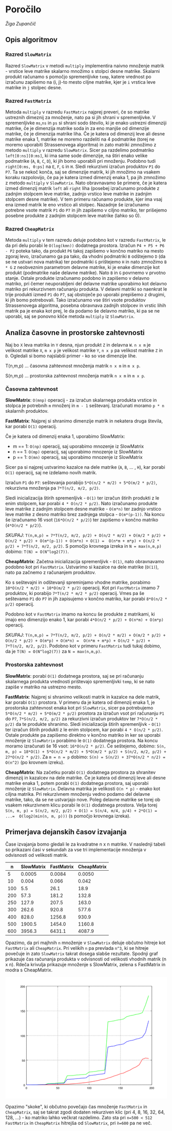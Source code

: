 # Poročilo
*Žiga Zupančič*

## Opis algoritmov
### Razred `SlowMatrix`

Razred `SlowMatrix` v metodi `multiply` implementira naivno množenje matrik - vrstice leve matrike skalarno množimo 
s stolpci desne matrike. Skalarni produkt računamo s pomočjo spremenljivke `temp`, katere vrednost po izračunu 
zapišemo na (i, j)-to mesto ciljne matrike, kjer je `i` vrstica leve matrike in `j` stolpec desne.

### Razred `FastMatrix`

Metoda `multiply` v razredu `FastMatrix` najprej preveri, če so matrike ustreznih dimeznij za množenje, nato pa si
jih shrani v spremenljivke. V spremenljivke `ms`,`ns` in `ps` si shrani sodo število, ki je enako ustrezni dimenziji 
matrike, če je dimenzija matrike soda in za eno manjše od dimenzije matrike, če je dimenzija matrike liha. Če je katera od dimenzij leve ali
 desne matrike enaka 1, matrike ne moremo razdeliti na 4 podmatrike (torej ne moremo uporabiti Strassenovega algoritma) 
in zato matriki zmnožimo z metodo `multiply` v razredu `SlowMatrix`. Sicer pa razdelimo podmatriko `left[0:ns][0:ms]`, 
ki ima same sode dimenzije, na štiri enako velike podmatrike (`A`, `B`, `C`, `D`), ki jih bomo uporabili pri množenju. 
Podobno tudi `right[0:ms, 0:ps]` na `E`, `F`, `G` in `H`. Sledi rekurzivni izračun produktov `P1` do `P7`.
Ta se nekoč konča, saj se dimenzije matrik, ki jih množimo na vsakem koraku razpolovijo, če pa je katera izmed dimenzij
enaka 1, pa jih zmnožimo z metodo `multiply` v `SlowMatrix`. Nato obravnavamo še primere, če je katera izmed dimenzij 
matrik `left` ali `right` liha (posebej izračunamo produkte z zadnjim stolpcem leve matrike, zadnjo vrstico leve 
matrike in zadnjim stolpcem desne matrike). V tem primeru računamo produkte, kjer ima vsaj ena izmed matrik le eno 
vrstico ali stolpec. Nazadnje še izračunamo potrebne vsote matrik `P1` do `P7` in jih zapišemo v ciljno matriko, ter
prišejemo posebne produkte z zadnjim stolpcem leve matrike (lahko so 0).

### Razred `CheapMatrix`

Metoda `multiply` v tem razredu deluje podobno kot v razredu `FastMatrix`, le da pri delu porabi le `O(log(kmn))` 
dodatnega prostora. Izračun `P4 + P5 + P6 - P2` poteka tako, da produkt `P6` takoj zapišemo v končno matriko na mesto 
zgoraj levo, izračunamo ga pa tako, da vhodni podmatriki `B` odštejemo `D` (da se ne ustvari nova matrika) ter 
podmatriki `G` prištejemo `H` in nato zmnožimo `B * G` z neobveznim parametrom delavne matrike, ki je enake 
dimenzije kot produkt (podmatrike naše delavne matrike). Nato `B` in `G` povrnemo v prvotno stanje.
Ostale produkte izračunamo podobno in zapišemo v delavno matriko, pri čemer neuporabljeni del delavne matrike uporabimo 
kot delavno matriko pri rekurzivnem računanju produkta. V delavni matriki so naenkrat le trije produkti izmed `P1` do 
`P7`, saj obstoječe po uporabi prepišemo z drugimi, ki jih bomo potrebovali. Tako izračunamo vse štiri vsote produktov 
Strassenovega algoritma, posebna obravnava zadnjih stolpcev in vrstic lihih matrik pa je enaka kot prej, le da podamo 
še delavno matriko, ki pa se ne uporabi, saj se ponovno kliče metoda `multiply` iz `SlowMatrix`.
  
## Analiza časovne in prostorske zahtevnosti

Naj bo `X` leva matrika in `Y` desna, njun produkt `Z` in delavna `W`. `n x m` je velikost matrike `X`, `m x p` je 
velikost matrike `Y`, `n x p` pa velikost matrike `Z` in `D`. Ogledali si bomo najslabši primer - ko so vse dimenzije 
lihe.

T(n,m,p) ... časovna zahtevnost množenja matrik `n x m` in `m x p`.

S(n,m,p) ... prostorska zahtevnost množenja matrik `n x m` in `m x p`.

### Časovna zahtevnost
__SlowMatrix__: `O(mnp)` operacij - za izračun skalarnega produkta vrstice in stolpca je potrebnih `m` množenj in 
`m - 1` seštevanj. Izračunati moramo `p * n` skalarnih produktov.

__FastMatrix__: 
Najprej si shranimo dimenzije matrik in nekatera druga števila, kar porabi `O(1)` operacij.

Če je katera od dimenzij enaka 1, uporabimo SlowMatrix:
*  m == 1: `O(np)` operacij, saj uporabimo mnozenje iz SlowMatrix
*  n == 1: `O(mp)` operacij, saj uporabimo mnozenje iz SlowMatrix
*  p == 1: `O(mn)` operacij, saj uporabimo mnozenje iz SlowMatrix

Sicer pa si najprej ustvarimo kazalce na dele matrike (`A`, `B`, ... , `H`), kar porabi `O(1)` operacij, saj ne izdelamo 
novih matrik.

Izračun `P1` do `P7`: seštevanja porabijo `5*O(n/2 * m/2) + 5*O(m/2 * p/2)`, rekurzivna množenja pa 
`7*T(n/2, m/2, p/2)`.

Sledi inicializacija štirih spremenljivk - `O(1)` ter izračun štirih produkti z le enim stolpcem, kar porabi 
`4 * O(n/2 * p/2)`. Nato izračunamo produkte leve matrike z zadnjim stolpcem desne matrike - `O(m*n)` ter zadnjo vrstico 
leve matrike z desno matriko brez zadnjega stolpca - `O(m*(p-1))`. Na koncu še izračunamo 16 vsot (`16*O(n/2 * p/2)`) 
ter zapišemo v končno matriko (`4*O(n/2 * p/2)`).

*SKUPAJ*: `T(n,m,p) = 7*T(n/2, m/2, p/2) + O(n/2 * m/2) + O(m/2 * p/2) + O(n/2 * p/2) + O(m*(p-1)) + O(m*n) + O(1) = 
O(n*m + m*p) + O(n/2 * p/2) + 7*T(n/2, m/2, p/2)`. S pomočjo krovnega izreka in `N = max(n,m,p)` dobimo: 
`T(N) = O(N^log2(7))`.

__CheapMatrix__:
Začetna inicializacija spremenljivk - `O(1)`, nato obravnavamo podobno kot pri `FastMatrix`. Ustvarimo si kazalce 
na dele matrike (`O(1)`), nato pa začnemo z računanjem produktov. 

Ko s seštevajni in odštevanji spreminjamo vhodne matrike, porabimo `10*O(n/2 * m/2) + 10*O(m/2 * p/2)` operacij. Kot pri 
`FastMatrix` imamo 7 produktov, ki porabijo `7*T(n/2 * m/2 * p/2)` operacij. Vmes pa še seštevamo `P1` do `P7` in jih 
 zapisujemo v končno matriko, kar porabi `8*O(n/2 * p/2)` operacij.

Podobno kot v `FastMatrix` imamo na koncu še produkte z matrikami, ki imajo eno dimenzijo enako 1, kar porabi 
`4*O(n/2 * p/2) + O(n*m) + O(m*p)` operacij.

*SKUPAJ*: `T(n,m,p) = 7*T(n/2, m/2, p/2) + O(n/2 * m/2) + O(m/2 * p/2) + O(n/2 * p/2) + O(m*p) + O(m*n) = 
O(n*m + m*p) + O(n/2 * p/2) + 7*T(n/2, m/2, p/2)`. Podobno kot v primeru `FastMatrix` tudi tukaj dobimo, da je 
`T(N) = O(N^log2(7))` za `N = max(n,m,p)`.

### Prostorska zahtevnost
__SlowMatrix__: porabi `O(1)` dodatnega prostora, saj se pri računanju skalarnega produkta vrednosti prištevajo 
spremenljivki `temp`, ki se nato zapiše v matriko na ustrezno mesto.

__FastMatrix__: Najprej si shranimo velikosti matrik in kazalce na dele matrik, kar porabi `O(1)` prostora. V primeru 
da je katera od dimenzij enaka 1, je prostorska zahtevnost enaka kot pri `SlowMatrix`, sicer pa potrebujemo 
`5*O(n/2 * m/2) + 5*O(m/2 * p/2)` prostora za izračun vsot pri računanju `P1` do `P7`, `7*S(n/2, m/2, p/2)` za rekurzivni 
izračun produktov ter `7*O(n/2 * p/2)` da te produkte shranimo. Sledi inicializacija štirih spremenljivk - `O(1)` ter 
izračun štirih produkti z le enim stolpcem, kar porabi `4 * O(n/2 * p/2)`. Ostale produkte pa zapišemo direktno v 
končno matriko in ker se uporabi množenje iz `SlowMatrix` porabimo le `O(1)` dodatnega prostora. Na koncu moramo 
izračunati še 16 vsot: `16*O(n/2 * p/2)`. Če seštejemo, dobimo: 
`S(n, m, p) = 18*O(1) + 5*O(n/2 * m/2) + 5*O(m/2 * p/2) + S(n/2, m/2, p/2) + 27*O(n/2 * p/2)`. Za `m = n = p` dobimo: 
`S(n) = S(n/2) + 37*O(n/2 * n/2) = O(n^2)` (po krovnem izreku).

__CheapMatrix__: Na začetku porabi `O(1)` dodatnega prostora za shranitev dimenzij in kazalcev na dele matrike. Če je 
katera od dimenzij leve ali desne matrike enaka 1, potem porabi `O(1)` dodatnega prostora, saj uporabi množenje iz 
`SlowMatrix`. Delavna matrika je velikosti `O(n * p)` - enako kot ciljna matrika. Pri rekurzivnem množenju vedno podamo 
del delavne matrike, tako, da se ne ustvarjajo nove. Poleg delavne matrike se torej ob vsakem rekurzivnem klicu porabi 
le `O(1)` dodatnega prostora. Velja torej `S(n, m, p) = S(n/2, m/2, p/2) + O(1) = S(n/4, m/4, p/4) + 2*O(1) = ...= 
O(log2(min(n, m, p)))` (s pomočjo krovnega izreka).

## Primerjava dejanskih časov izvajanja
Čase izvajanja bomo gledali le za kvadratne n x n matrike. V naslednji tabeli so prikazani časi v sekundah za vse tri
implementacije množenja v odvisnosti od velikosti matrik.

| n |SlowMatrix |FastMatrix |CheapMatrix|
|---|---|---|---|
| 5   |0.0005  |0.0084 |0.0050 |
| 10  |0.004   |0.066  |0.042  |
| 100 |5.5     |26.1   |18.9   |
| 200 |57.3    |181.2  |132.8  |
| 250 |127.9   |207.5  |163.0  |
| 300 |262.6   |920.8  |577.6  |
| 400 |828.0   |1256.8 |930.9  |
| 500 |1900.5  |1454.0 |1160.8 |
| 600 |3956.3  |6431.1 |4087.9 |

Opazimo, da pri majhnih `n` množenje v `SlowMatrix` deluje občutno hitreje kot `FastMatrix` ali `CheapMatrix`. Pri 
velikih `n` pa prevlada `n^3`, ki se hitreje povečuje in zato `SlowMatrix` takrat dosega slabše rezultate.
Spodnji graf prikazuje čas računanja produkta v odvisnosti od velikosti vhodnih matrik (n x n). Rdeča krivulja 
prikazuje množenje s SlowMatrix, zelena s FastMatrix in modra s CheapMatrix.

![graf](graf.png)

Opazimo "skoke", ki občutno povečajo čas množenje `FastMatrix` in `CheapMatrix`, saj se takrat zgodi dodaten rekurziven 
klic (pri 4, 8, 16, 32, 64, 128, ...) - ko matriko lahko večkrat razdelimo. Zato sta pri `n=500 < 512` `FastMatrix` in 
`CheapMatrix` hitrejša od `SlowMatrix`, pri `ǹ=600` pa ne več.